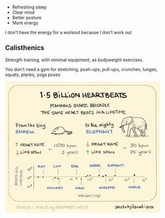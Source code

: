 ---
---


- Refreshing sleep
- Clear mind
- Better posture
- More energy

I don't have the energy for a workout because I don't work out

## Calisthenics

Strength training, with minimal equipment, as bodyweight exercises.

You don't need a gym for stretching, push-ups, pull-ups, crunches, lunges, squats, planks, yoga poses 

![](/assets/static/img/a-billion-heartbeats.jpeg)
